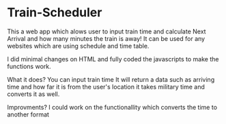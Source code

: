 # Train-Scheduler

This a web app which alows user to input train time and calculate Next Arrival and how many minutes the train is away! It can be used for any websites which are using schedule and time table.

I did minimal changes on HTML and fully coded the javascripts to make the functions work.

What it does?
You can input train time 
It will return a data
such as arriving time and how far it is from the user's location
it takes military time and converts it as well.

Improvments?
I could work on the functionallity which converts the time to another format